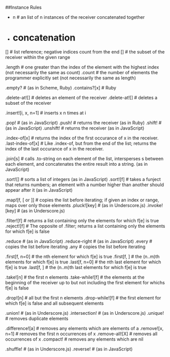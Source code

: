 ##Instance Rules

* n # an list of n instances of the receiver concatenated together
+ # concatenation

[<number>] # list reference; negative indices count from the end
[<range>] # the subset of the receiver within the given range

.length # one greater than the index of the element with the highest index (not necessarily the same as count)
.count # the number of elements the programmer explicitly set (not necessarily the same as length)

.empty? # (as in Scheme, Ruby)
.contains?[x] # Ruby

.delete-at![<number>] # deletes an element of the receiver
.delete-at![<range>] # deletes a subset of the receiver

.insert![i, x, n=1] # inserts x n times at i

.pop! # (as in JavaScript)
.push! # returns the receiver (as in Ruby)
.shift! # (as in JavaScript)
.unshift! # returns the receiver (as in JavaScript)

.index-of[x] # returns the index of the first occurance of x in the receiver.
.last-index-of[x] # Like .index-of, but from the end of the list; returns the index of the last occurance of x in the receiver. 

.join[s] # calls .to-string on each element of the list, intersperses s between each element, and concatenates the entire result into a string. (as in JavaScript)

.sort![] # sorts a list of integers (as in JavaScript)
.sort![f] # takes a funject that returns numbers; an element with a number higher than another should appear after it (as in JavaScript)

.map![f, [<number> or <range>]] # copies the list before iterating; if given an index or range, maps over only those elements
.pluck![key] # (as in Underscore.js)
.invoke![key] # (as in Underscore.js)

.filter![f] # returns a list containing only the elements for which f[e] is true
.reject![f] # The opposite of .filter; returns a list containing only the elements for which f[e] is false

.reduce # (as in JavaScript)
.reduce-right # (as in JavaScript)
.every # copies the list before iterating
.any # copies the list before iterating

.first[f, n=0] # the nth element for which f[e] is true
.first[f, <range>] # the (n..m)th elements for which f[e] is true
.last[f, n=0] # the nth last element for which f[e] is true
.last[f, <range>] # the (n..m)th last elements for which f[e] is true

.take![n] # the first n elements
.take-while![f] # the elements at the beginning of the receiver up to but not including the first element for whichs f[e] is false

.drop![n] # all but the first n elements
.drop-while![f] # the first element for which f[e] is false and all subsequent elements

.union! # (as in Underscore.js)
.intersection! # (as in Underscore.js)
.unique! # removes duplicate elements

.difference![a] # removes any elements which are elements of a
.remove![x, n=1] # removes the first n occurrences of x
.remove-all![X] # removes all occurrences of x
.compact! # removes any elements which are nil

.shuffle! # (as in Underscore.js)
.reverse! # (as in JavaScript)